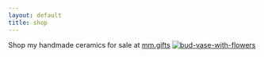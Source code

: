 ```yaml
---
layout: default
title: shop
---
```

Shop my handmade ceramics for sale at [mm.gifts](https://mm.gifts) 
 [![bud-vase-with-flowers](https://cdn.shopify.com/s/files/1/0588/5372/0261/files/PXL_20201015_011805532.PORTRAIT.jpg?v=1627086661)](https://mm.gifts)